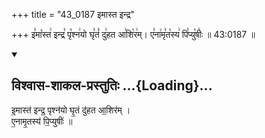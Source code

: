 +++
title = "43_0187 इमास्त इन्द्र"

+++
इ꣣मा꣡स्त꣢ इन्द्र꣣ पृ꣡श्न꣢यो घृ꣣तं꣡ दु꣢हत आ꣣शि꣡र꣢म्। ए꣣ना꣢मृ꣣त꣡स्य꣢ पि꣣प्यु꣡षीः꣢ ॥ 43:0187 ॥

<div class="js_include" newlevelforh1="2" title="विश्वास-शाकल-प्रस्तुतिः" unfilled url="/vedAH_Rk/shAkalam/saMhitA/vishvAsa-prastutiH/08/006/19_imAsta_indra.md">
<details open><summary><h2>विश्वास-शाकल-प्रस्तुतिः ...{Loading}...</h2></summary>


इ॒मास्त॑ इन्द्र॒ पृश्न॑यो घृ॒तं दु॑हत आ॒शिर॑म् ।  
ए॒नामृ॒तस्य॑ पि॒प्युषीः॑ ॥

</details>
</div>